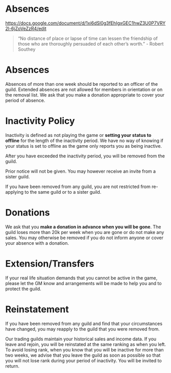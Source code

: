 # Absences

https://docs.google.com/document/d/1xi6dSl0g3fEhIgxGEC1hwZ3U0P7VRY2l-6jZoVeZzR4/edit

<!-- (:warning: EN: Should this be consolidated into Guild Rules? Can link to it using Guild-Rules#Absences or something like that if we do.) -->

> “No distance of place or lapse of time can lessen the friendship of those who are thoroughly persuaded of each other’s worth.” - Robert Southey

# Absences

Absences of more than one week should be reported to an officer of the guild.  Extended absences are not allowed for members in orientation or on the removal list.  We ask that you make a donation appropriate to cover your period of absence.

# Inactivity Policy

Inactivity is defined as not playing the game or **setting your status to offline** for the length of the inactivity period.  We have no way of knowing if your status is set to offline as the game only reports you as being inactive.

After you have exceeded the inactivity period, you will be removed from the guild. 

Prior notice will not be given.  You may however receive an invite from a sister guild.

If you have been removed from any guild, you are not restricted from re-applying to the same guild or to a sister guild. 

# Donations

We ask that you **make a donation in advance when you will be gone**.  The guild loses more than 20k per week when you are gone or do not make any sales.  You may otherwise be removed if you do not inform anyone or cover your absence with a donation.

# Extension/Transfers

If your real life situation demands that you cannot be active in the game, please let the GM know and arrangements will be made to help you and to protect the guild.

# Reinstatement

If you have been removed from any guild and find that your circumstances have changed, you may reapply to the guild that you were removed from.

Our trading guilds maintain your historical sales and income data.  If you leave and rejoin, you will be reinstated  at the same ranking as when you left.  To avoid losing rank, when you know that you will be inactive for more than two weeks, we advise that you leave the guild as soon as possible so that you will not lose rank during your period of inactivity.  You will be invited to return.